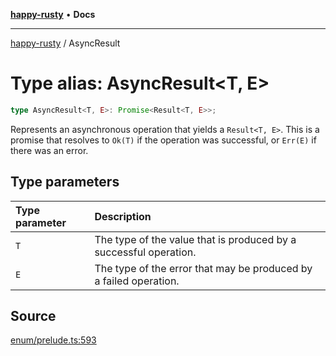 [**happy-rusty**](../README.md) • **Docs**

***

[happy-rusty](../README.md) / AsyncResult

# Type alias: AsyncResult\<T, E\>

```ts
type AsyncResult<T, E>: Promise<Result<T, E>>;
```

Represents an asynchronous operation that yields a `Result<T, E>`.
This is a promise that resolves to `Ok(T)` if the operation was successful, or `Err(E)` if there was an error.

## Type parameters

| Type parameter | Description |
| :------ | :------ |
| `T` | The type of the value that is produced by a successful operation. |
| `E` | The type of the error that may be produced by a failed operation. |

## Source

[enum/prelude.ts:593](https://github.com/JiangJie/happy-rusty/blob/d102b1cddf6a12ecdb610e0f92d003cc7e0015ee/src/enum/prelude.ts#L593)
